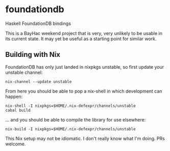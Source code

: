 # foundationdb

Haskell FoundationDB bindings

This is a BayHac weekend project that is very, very unlikely to be usable in
its current state. It may yet be useful as a starting point for similar work.

## Building with Nix

FoundationDB has only just landed in nixpkgs unstable, so first update your
unstable channel:

```
nix-channel --update unstable
```

From here you should be able to pop a nix-shell in which development can happen:

```
nix-shell -I nixpkgs=$HOME/.nix-defexpr/channels/unstable
cabal build
```

... and you should be able to compile the library for use elsewhere:

```
nix-build -I nixpkgs=$HOME/.nix-defexpr/channels/unstable
```


This Nix setup may not be idiomatic. I don't really know what I'm doing.
PRs welcome.
